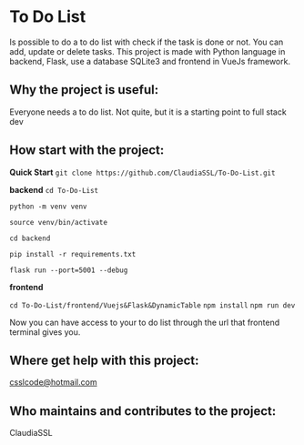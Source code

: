 To Do List
==========
Is possible to do a to do list with check if the task is done or not. You can add, update or delete tasks.
This project is made with Python language in backend, Flask, use a database SQLite3 and frontend in VueJs framework.

Why the project is useful:
-------------------------
Everyone needs a to do list. Not quite, but it is a starting point to full stack dev

How start with the project:
---------------------------
**Quick Start**
``` git clone https://github.com/ClaudiaSSL/To-Do-List.git ```

**backend**
``` cd To-Do-List ```

``` python -m venv venv ```

``` source venv/bin/activate ```

``` cd backend ```

``` pip install -r requirements.txt ```

``` flask run --port=5001 --debug ```


**frontend**

``` cd To-Do-List/frontend/Vuejs&Flask&DynamicTable ```
``` npm install ```
``` npm run dev ```

Now you can have access to your to do list through the url that frontend terminal gives you.

Where get help with this project:
--------------------------------
csslcode@hotmail.com

Who maintains and contributes to the project:
-------------------------------------------
ClaudiaSSL

